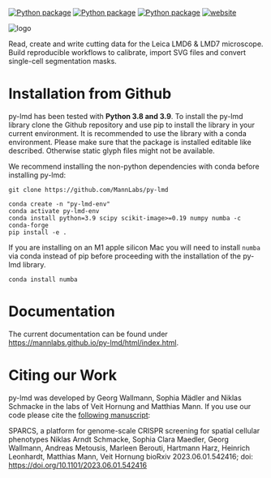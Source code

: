 
[![Python package](https://github.com/MannLabs/py-lmd/actions/workflows/python-package.yml/badge.svg?branch=release)](https://github.com/MannLabs/py-lmd/actions/workflows/python-package.yml) [![Python package](https://img.shields.io/badge/version-v1.0.0-blue)](https://github.com/MannLabs/py-lmd/actions/workflows/python-package.yml) [![Python package](https://img.shields.io/badge/license-MIT-blue)](https://github.com/MannLabs/py-lmd/actions/workflows/python-package.yml)
[![website](https://img.shields.io/website?url=https%3A%2F%2Fmannlabs.github.io/py-lmd/html/index.html)](https://mannlabs.github.io/py-lmd/html/index.html)

![logo](https://github.com/MannLabs/py-lmd/assets/15019107/e7c619a2-69c9-4cb6-8723-fab94c8d3558)

Read, create and write cutting data for the Leica LMD6 & LMD7 microscope.
Build reproducible workflows to calibrate, import SVG files and convert single-cell segmentation masks.


Installation from Github
========================
py-lmd has been tested with **Python 3.8 and 3.9**.
To install the py-lmd library clone the Github repository and use pip to install the library in your current environment.
It is recommended to use the library with a conda environment. Please make sure that the package is installed editable
like described. Otherwise static glyph files might not be available. 

We recommend installing the non-python dependencies with conda before installing py-lmd:

```
git clone https://github.com/MannLabs/py-lmd

conda create -n "py-lmd-env"
conda activate py-lmd-env
conda install python=3.9 scipy scikit-image>=0.19 numpy numba -c conda-forge
pip install -e .

```

If you are installing on an M1 apple silicon Mac you will need to install `numba` via conda instead of pip before proceeding with the installation of the py-lmd library.

```
conda install numba
```
  
Documentation
========================
The current documentation can be found under https://mannlabs.github.io/py-lmd/html/index.html.

Citing our Work
=================

py-lmd was developed by Georg Wallmann, Sophia Mädler and Niklas Schmacke in the labs of Veit Hornung and Matthias Mann. If you use our code please cite the [following manuscript](https://www.biorxiv.org/content/10.1101/2023.06.01.542416v1):

SPARCS, a platform for genome-scale CRISPR screening for spatial cellular phenotypes
Niklas Arndt Schmacke, Sophia Clara Maedler, Georg Wallmann, Andreas Metousis, Marleen Berouti, Hartmann Harz, Heinrich Leonhardt, Matthias Mann, Veit Hornung
bioRxiv 2023.06.01.542416; doi: https://doi.org/10.1101/2023.06.01.542416


